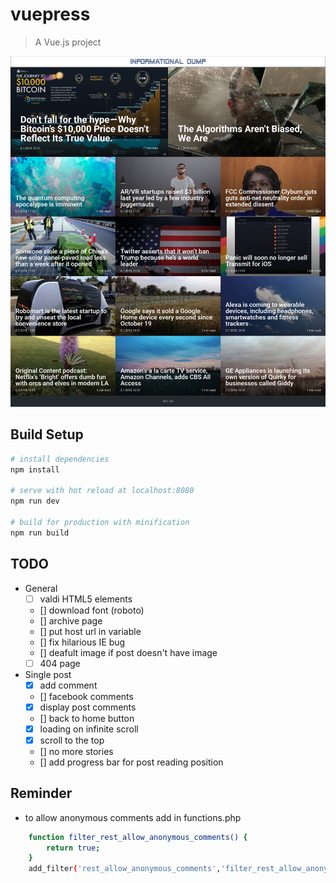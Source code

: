 # vuepress

> A Vue.js project

![Alt text](./screen.jpg?raw=true "Title")

## Build Setup

``` bash
# install dependencies
npm install

# serve with hot reload at localhost:8080
npm run dev

# build for production with minification
npm run build 
```

## TODO

- General
    - [ ] valdi HTML5 elements
    - [] download font (roboto)
    - [] archive page
    - [] put host url in variable
    - [] fix hilarious IE bug
    - [] deafult image if post doesn't have image
    - [ ] 404 page

- Single post
    - [x] add comment
    - [] facebook comments
    - [x] display post comments
    - [] back to home button
    - [x] loading on infinite scroll
    - [x] scroll to the top
    - [] no more stories
    - [] add progress bar for post reading position

## Reminder
- to allow anonymous comments add in functions.php
``` bash
    function filter_rest_allow_anonymous_comments() {
        return true;
    }
    add_filter('rest_allow_anonymous_comments','filter_rest_allow_anonymous_comments');
```
